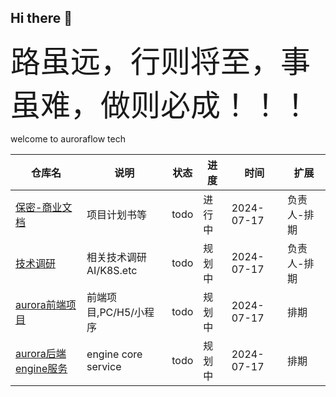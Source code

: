 ## Hi there 👋

<!--

**Here are some ideas to get you started:**

🙋‍♀️ A short introduction - what is your organization all about?
🌈 Contribution guidelines - how can the community get involved?
👩‍💻 Useful resources - where can the community find your docs? Is there anything else the community should know?
🍿 Fun facts - what does your team eat for breakfast?
🧙 Remember, you can do mighty things with the power of [Markdown](https://docs.github.com/github/writing-on-github/getting-started-with-writing-and-formatting-on-github/basic-writing-and-formatting-syntax)
-->


<font size="7">路虽远，行则将至，事虽难，做则必成！！！</font>



welcome to auroraflow tech 


|仓库名|说明|状态|进度|时间|扩展|
|-|-|-|-|-|-|
|[保密-商业文档](https://github.com/AuroraFlowLab/business-document)|项目计划书等|todo|进行中|2024-07-17|负责人-排期|
|[技术调研](https://github.com/AuroraFlowLab/aurora-flow-tech-research)|相关技术调研AI/K8S.etc|todo|规划中|2024-07-17|负责人-排期|
|[aurora前端项目](https://github.com/AuroraFlowLab/aurora-flow-front)|前端项目,PC/H5/小程序|todo|规划中|2024-07-17|排期|
|[aurora后端engine服务](https://github.com/AuroraFlowLab/aurora-flow-engine)|engine core service|todo|规划中|2024-07-17|排期|


